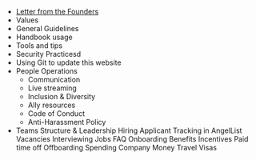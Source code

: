 
* [Letter from the Founders](https://prose.io/#EnzymeCorp/handbook/edit/master/letter%20from%20CEO.md "Letter from the Founders")
* Values
* General Guidelines
* Handbook usage
* Tools and tips
* Security Practicesd
* Using Git to update this website
* People Operations
   * Communication
   * Live streaming
   * Inclusion & Diversity
   * Ally resources
   * Code of Conduct
   * Anti-Harassment Policy
* Teams Structure & Leadership
 Hiring
Applicant Tracking in AngelList
Vacancies
Interviewing
Jobs FAQ
Onboarding
Benefits
Incentives
Paid time off
Offboarding
Spending Company Money
Travel
Visas



